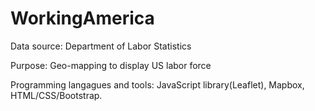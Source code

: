 # WorkingAmerica
<P>Data source: Department of Labor Statistics<p>
Purpose: Geo-mapping to display US labor force<p>
Programming langagues and tools: JavaScript library(Leaflet), Mapbox, HTML/CSS/Bootstrap.
